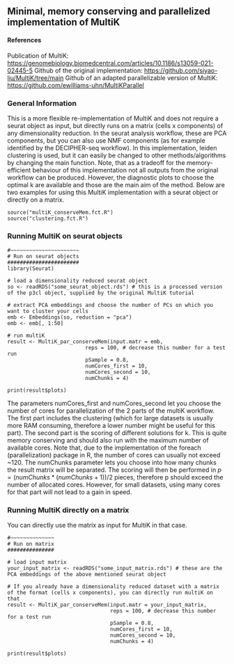 ## Minimal, memory conserving and parallelized implementation of MultiK

#### References
Publication of MultiK: https://genomebiology.biomedcentral.com/articles/10.1186/s13059-021-02445-5
Github of the original implementation: https://github.com/siyao-liu/MultiK/tree/main
Github of an adapted parallelizable version of MultiK: https://github.com/ewilliams-uhn/MultiKParallel

### General Information
This is a more flexible re-implementation of MultiK and does not require a seurat object as input, but directly runs on a matrix (cells x components) of any dimensionality reduction. In the seurat analysis workflow, these are PCA components, but you can also use NMF components (as for example identified by the DECIPHER-seq workflow).
In this implementation, leiden clustering is used, but it can easily be changed to other methods/algorithms by changing the main function. 
Note, that as a tradeoff for the memory-efficient behaviour of this implementation not all outputs from the original workflow can be produced. However, the diagnostic plots to choose the optimal k are available and those are the main aim of the method.
Below are two examples for using this MultiK implementation with a seurat object or directly on a matrix.

```
source("multiK_conserveMem.fct.R")
source("clustering.fct.R")
```

### Running MultiK on seurat objects

```
#~~~~~~~~~~~~~~~~~~~~~~
# Run on seurat objects
#######################
library(Seurat)

# load a dimensionality reduced seurat object
so <- readRDS("some_seurat_object.rds") # this is a processed version of the p3cl object, supplied by the original MultiK tutorial

# extract PCA embeddings and choose the number of PCs on which you want to cluster your cells
emb <- Embeddings(so, reduction = "pca")
emb <- emb[, 1:50]

# run multiK
result <- MultiK_par_conserveMem(input.matr = emb,
                         reps = 100, # decrease this number for a test run
                         pSample = 0.8,
                         numCores_first = 10,
                         numCores_second = 10,
                         numChunks = 4)

print(result$plots)
```

The parameters numCores_first and numCores_second let you choose the number of cores for parallelization of the 2 parts of the multiK workflow. The first part includes the clustering (which for large datasets is usually more RAM consuming, therefore a lower number might be useful for this part). The second part is the scoring of different solutions for k. This is quite memory conserving and should also run with the maximum number of available cores.
Note that, due to the implementation of the foreach (parallelization) package in R, the number of cores can usually not exceed ~120.
The numChunks parameter lets you choose into how many chunks the result matrix will be separated. The scoring will then be performed in $p = (numChunks * (numChunks + 1)) / 2$ pieces, therefore p should exceed the number of allocated cores.
However, for small datasets, using many cores for that part will not lead to a gain in speed.

### Running MultiK directly on a matrix

You can directly use the matrix as input for MultiK in that case.
```
#~~~~~~~~~~~~~~
# Run on matrix
###############

# load input matrix
your_input_matrix <- readRDS("some_input_matrix.rds") # these are the PCA embeddings of the above mentioned seurat object

# If you already have a dimensionality reduced dataset with a matrix of the format (cells x components), you can directly run multiK on that
result <- MultiK_par_conserveMem(input.matr = your_input_matrix,
                                 reps = 100, # decrease this number for a test run
                                 pSample = 0.8,
                                 numCores_first = 10,
                                 numCores_second = 10,
                                 numChunks = 4)

print(result$plots)
```
